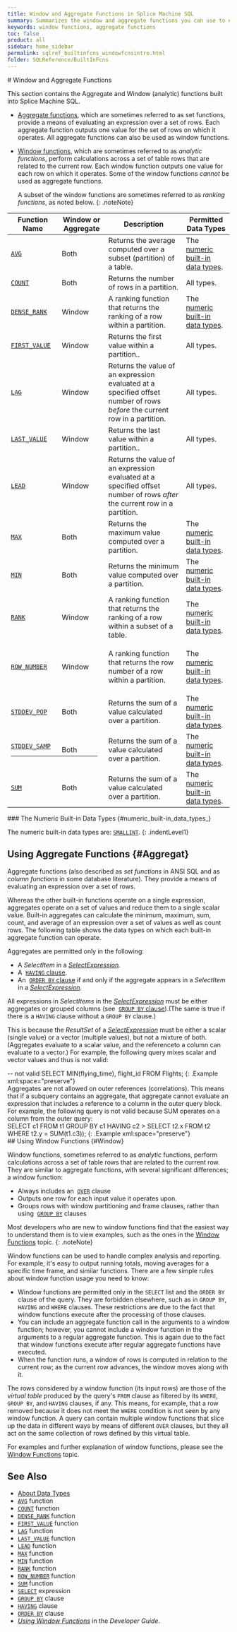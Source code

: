 ```yaml
---
title: Window and Aggregate Functions in Splice Machine SQL
summary: Summarizes the window and aggregate functions you can use to evaluate an expression over a set of rows in Splice Machine SQL.
keywords: window functions, aggregate functions
toc: false
product: all
sidebar: home_sidebar
permalink: sqlref_builtinfcns_windowfcnsintro.html
folder: SQLReference/BuiltInFcns
---
```

<section>
<div class="TopicContent" data-swiftype-index="true" markdown="1">
# Window and Aggregate Functions

This section contains the Aggregate and Window (analytic) functions
built into Splice Machine SQL.

* [Aggregate functions](#Aggregat), which are sometimes referred to as
  set functions, provide a means of evaluating an expression over a set
  of rows. Each aggregate function outputs one value for the set of rows
  on which it operates. All aggregate functions can also be used as
  window functions.
* [Window functions](#Window), which are sometimes referred to as
  *analytic functions*, perform calculations across a set of table rows
  that are related to the current row. Each window function outputs one
  value for each row on which it operates. Some of the window functions
  *cannot* be used as aggregate functions.

  A subset of the window functions are sometimes referred to as *ranking
  functions*, as noted below.
  {: .noteNote}

<table summary="Summary of Splice Machine SQL Window and Aggregate Functions">
                <col />
                <col />
                <col />
                <col />
                <thead>
                    <tr>
                        <th><strong>Function Name</strong>
                        </th>
                        <th>Window or Aggregate</th>
                        <th>Description</th>
                        <th>Permitted Data Types</th>
                    </tr>
                </thead>
                <tbody>
                    <tr>
                        <td><a href="sqlref_builtinfcns_avg.html"><code>AVG</code></a>
                        </td>
                        <td>Both</td>
                        <td>Returns the average computed over a subset (partition) of a table.</td>
                        <td>The <a href="#numeric_built-in_data_types_">numeric built-in data types</a>.</td>
                    </tr>
                    <tr>
                        <td><a href="sqlref_builtinfcns_count.html"><code>COUNT</code></a>
                        </td>
                        <td>Both</td>
                        <td>Returns the number of rows in a partition.</td>
                        <td>All types.</td>
                    </tr>
                    <tr>
                        <td><a href="sqlref_builtinfcns_denserank.html"><code>DENSE_RANK</code></a>
                        </td>
                        <td>Window</td>
                        <td>A ranking function that returns the ranking of a row within a partition.</td>
                        <td>The <a href="#numeric_built-in_data_types_">numeric built-in data types</a>.</td>
                    </tr>
                    <tr>
                        <td><a href="sqlref_builtinfcns_firstvalue.html"><code>FIRST_VALUE</code></a>
                        </td>
                        <td>Window</td>
                        <td>Returns the first value within  a partition..</td>
                        <td>All types.</td>
                    </tr>
                    <tr>
                        <td><a href="sqlref_builtinfcns_lag.html"><code>LAG</code></a>
                        </td>
                        <td>Window</td>
                        <td>Returns the value of an expression evaluated at a specified offset number of rows <em>before</em> the current row in a partition.</td>
                        <td>All types.</td>
                    </tr>
                    <tr>
                        <td><a href="sqlref_builtinfcns_lastvalue.html"><code>LAST_VALUE</code></a>
                        </td>
                        <td>Window</td>
                        <td>Returns the last value within a partition..</td>
                        <td>All types.</td>
                    </tr>
                    <tr>
                        <td><a href="sqlref_builtinfcns_lead.html"><code>LEAD</code></a>
                        </td>
                        <td>Window</td>
                        <td>Returns the value of an expression evaluated at a specified offset number of rows <em>after</em> the current row in a partition.</td>
                        <td>All types.</td>
                    </tr>
                    <tr>
                        <td><a href="sqlref_builtinfcns_max.html"><code>MAX</code></a>
                        </td>
                        <td>Both</td>
                        <td>Returns the maximum value computed over a partition.</td>
                        <td>The <a href="#numeric_built-in_data_types_">numeric built-in data types</a>.</td>
                    </tr>
                    <tr>
                        <td><a href="sqlref_builtinfcns_min.html"><code>MIN</code></a>
                        </td>
                        <td>Both</td>
                        <td>Returns the minimum value computed over a partition.</td>
                        <td>The <a href="#numeric_built-in_data_types_">numeric built-in data types</a>.</td>
                    </tr>
                    <tr>
                        <td><a href="sqlref_builtinfcns_rank.html"><code>RANK</code></a>
                        </td>
                        <td>Window</td>
                        <td>A ranking function that returns the ranking of a row within a subset of a table.</td>
                        <td>The <a href="#numeric_built-in_data_types_">numeric built-in data types</a>.</td>
                    </tr>
                    <tr>
                        <td><a href="sqlref_builtinfcns_rownumber.html"><code>ROW_NUMBER</code></a>
                        </td>
                        <td>Window</td>
                        <td>
                            <p>A ranking function that returns the row number of a row within a partition.</p>
                        </td>
                        <td>The <a href="#numeric_built-in_data_types_">numeric built-in data types</a>.</td>
                    </tr>
                    <tr>
                        <td><a href="sqlref_builtinfcns_stddevpop.html"><code>STDDEV_POP</code></a>
                        </td>
                        <td>Both</td>
                        <td>Returns the sum of a value calculated over a partition.</td>
                        <td>The <a href="#numeric_built-in_data_types_">numeric built-in data types</a>.</td>
                    </tr>
                    <tr>
                        <td><code><a href="sqlref_builtinfcns_stddevsamp.html">STDDEV_SAMP
                        </a></code>
                        </td>
                        <td>Both</td>
                        <td>Returns the sum of a value calculated over a partition.</td>
                        <td>The <a href="#numeric_built-in_data_types_">numeric built-in data types</a>.</td>
                    </tr>
                    <tr>
                        <td><a href="sqlref_builtinfcns_sum.html"><code>SUM</code></a>
                        </td>
                        <td>Both</td>
                        <td>Returns the sum of a value calculated over a partition.</td>
                        <td>The <a href="#numeric_built-in_data_types_">numeric built-in data types</a>.</td>
                    </tr>
                </tbody>
            </table>
### The Numeric Built-in Data Types   {#numeric_built-in_data_types_}

The numeric built-in data types
are: [`SMALLINT`](sqlref_builtinfcns_smallint.html).
{: .indentLevel1}

## Using Aggregate Functions   {#Aggregat}

Aggregate functions (also described as *set functions* in ANSI SQL and
as *column functions* in some database literature). They provide a means
of evaluating an expression over a set of rows.

Whereas the other built-in functions operate on a single expression,
aggregates operate on a set of values and reduce them to a single scalar
value. Built-in aggregates can calculate the minimum, maximum, sum,
count, and average of an expression over a set of values as well as
count rows. The following table shows the data types on which each
built-in aggregate function can operate.

Aggregates are permitted only in the following:

* A *SelectItem* in a
  *[SelectExpression](sqlref_expressions_select.html).*
* A &nbsp;[`HAVING` clause](sqlref_clauses_having.html).
* An &nbsp;[`ORDER BY` clause](sqlref_clauses_orderby.html) if and only if the
  aggregate appears in a *SelectItem* in a
  *[SelectExpression](sqlref_expressions_select.html).*

All expressions in *SelectItems* in the
*[SelectExpression](sqlref_expressions_select.html)* must be either
aggregates or grouped columns (see &nbsp;[`GROUP BY`
clause](sqlref_clauses_groupby.html)).(The same is true if there is a
`HAVING` clause without a `GROUP BY` clause.)

This is because the *ResultSet* of a
*[SelectExpression](sqlref_expressions_select.html)* must be either a
scalar (single value) or a vector (multiple values), but not a mixture
of both. (Aggregates evaluate to a scalar value, and the referenceto a
column can evaluate to a vector.) For example, the following query mixes
scalar and vector values and thus is not valid:

<div class="preWrapper" markdown="1">
       -- not valid
    SELECT MIN(flying_time), flight_id
      FROM Flights;
{: .Example xml:space="preserve"}

</div>
Aggregates are not allowed on outer references (correlations). This
means that if a subquery contains an aggregate, that aggregate cannot
evaluate an expression that includes a reference to a column in the
outer query block. For example, the following query is not valid because
SUM operates on a column from the outer query:

<div class="preWrapper" markdown="1">
    SELECT c1
      FROM t1
      GROUP BY c1
      HAVING c2 >
      SELECT t2.x
      FROM t2
      WHERE t2.y = SUM(t1.c3));
{: .Example xml:space="preserve"}

</div>
## Using Window Functions   {#Window}

Window functions, sometimes referred to as *analytic* functions, perform
calculations across a set of table rows that are related to the current
row. They are similar to aggregate functions, with several significant
differences; a window function:

* Always includes an &nbsp;[`OVER`](sqlref_clauses_over.html) clause
* Outputs one row for each input value it operates upon.
* Groups rows with window partitioning and frame clauses, rather than
  using &nbsp;[`GROUP BY`](sqlref_clauses_groupby.html) clauses

Most developers who are new to window functions find that the easiest
way to understand them is to view examples, such as the ones in the
[Window Functions](developers_fundamentals_windowfcns.html) topic.
{: .noteNote}

Window functions can be used to handle complex analysis and reporting.
For example, it's easy to output running totals, moving averages for a
specific time frame, and similar functions. There are a few simple rules
about window function usage you need to know:

* Window functions are permitted only in the `SELECT` list and the
  `ORDER BY` clause of the query. They are forbidden elsewhere, such as
  in `GROUP BY`, `HAVING` and `WHERE` clauses. These restrictions are
  due to the fact that window functions execute after the processing of
  those clauses.
* You can include an aggregate function call in the arguments to a
  window function; however, you cannot include a window function in the
  arguments to a regular aggregate function. This is again due to the
  fact that window functions execute after regular aggregate functions
  have executed.
* When the function runs, a window of rows is computed in relation to
  the current row; as the current row advances, the window moves along
  with it.

The rows considered by a window function (its input rows) are those of
the *virtual table* produced by the query's `FROM` clause as filtered by
its `WHERE`, `GROUP BY`, and `HAVING` clauses, if any. This means, for
example, that a row removed because it does not meet the `WHERE`
condition is not seen by any window function. A query can contain
multiple window functions that slice up the data in different ways by
means of different `OVER` clauses, but they all act on the same
collection of rows defined by this virtual table.

For examples and further explanation of window functions, please see the
[Window Functions](developers_fundamentals_windowfcns.html) topic.

## See Also

* [About Data Types](sqlref_datatypes_numerictypes.html)
* [`AVG`](sqlref_builtinfcns_currentdate.html) function
* [`COUNT`](sqlref_builtinfcns_count.html) function
* [`DENSE_RANK`](sqlref_builtinfcns_denserank.html) function
* [`FIRST_VALUE`](sqlref_builtinfcns_firstvalue.html) function
* [`LAG`](sqlref_builtinfcns_lag.html) function
* [`LAST_VALUE`](sqlref_builtinfcns_lastvalue.html) function
* [`LEAD`](sqlref_builtinfcns_lead.html) function
* [`MAX`](sqlref_builtinfcns_max.html) function
* [`MIN`](sqlref_builtinfcns_min.html) function
* [`RANK`](sqlref_builtinfcns_rank.html) function
* [`ROW_NUMBER`](sqlref_builtinfcns_rownumber.html) function
* [`SUM`](sqlref_builtinfcns_sum.html) function
* [`SELECT`](sqlref_expressions_select.html) expression
* [`GROUP BY`](sqlref_clauses_groupby.html) clause
* [`HAVING`](sqlref_clauses_having.html) clause
* [`ORDER BY`](sqlref_clauses_orderby.html) clause
* *[Using Window Functions](developers_fundamentals_windowfcns.html)* in
  the *Developer Guide*.

</div>
</section>
